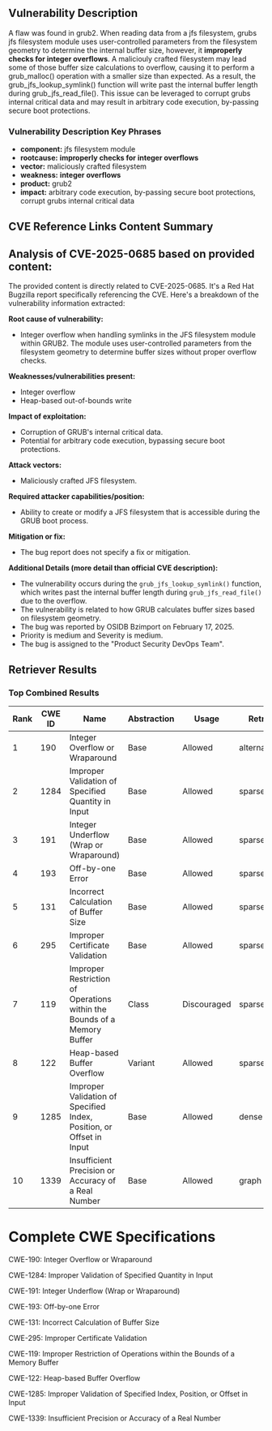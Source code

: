 ## Vulnerability Description
A flaw was found in grub2. When reading data from a jfs filesystem, grubs jfs filesystem module uses user-controlled parameters from the filesystem geometry to determine the internal buffer size, however, it **improperly checks for **integer overflows****. A maliciouly crafted filesystem may lead some of those buffer size calculations to overflow, causing it to perform a grub_malloc() operation with a smaller size than expected. As a result, the grub_jfs_lookup_symlink() function will write past the internal buffer length during grub_jfs_read_file(). This issue can be leveraged to corrupt grubs internal critical data and may result in arbitrary code execution, by-passing secure boot protections.

### Vulnerability Description Key Phrases
- **component:** jfs filesystem module
- **rootcause:** **improperly checks for integer overflows**
- **vector:** maliciously crafted filesystem
- **weakness:** **integer overflows**
- **product:** grub2
- **impact:** arbitrary code execution, by-passing secure boot protections, corrupt grubs internal critical data

## CVE Reference Links Content Summary
## Analysis of CVE-2025-0685 based on provided content:

The provided content is directly related to CVE-2025-0685. It's a Red Hat Bugzilla report specifically referencing the CVE. Here's a breakdown of the vulnerability information extracted:

**Root cause of vulnerability:**

*   Integer overflow when handling symlinks in the JFS filesystem module within GRUB2. The module uses user-controlled parameters from the filesystem geometry to determine buffer sizes without proper overflow checks.

**Weaknesses/vulnerabilities present:**

*   Integer overflow
*   Heap-based out-of-bounds write

**Impact of exploitation:**

*   Corruption of GRUB's internal critical data.
*   Potential for arbitrary code execution, bypassing secure boot protections.

**Attack vectors:**

*   Maliciously crafted JFS filesystem.

**Required attacker capabilities/position:**

*   Ability to create or modify a JFS filesystem that is accessible during the GRUB boot process.

**Mitigation or fix:**

*   The bug report does not specify a fix or mitigation.

**Additional Details (more detail than official CVE description):**

*   The vulnerability occurs during the `grub_jfs_lookup_symlink()` function, which writes past the internal buffer length during `grub_jfs_read_file()` due to the overflow.
*   The vulnerability is related to how GRUB calculates buffer sizes based on filesystem geometry.
*   The bug was reported by OSIDB Bzimport on February 17, 2025.
*   Priority is medium and Severity is medium.
*   The bug is assigned to the "Product Security DevOps Team".

## Retriever Results

### Top Combined Results

| Rank | CWE ID | Name | Abstraction | Usage  | Retrievers | Individual Scores |
|------|--------|------|-------------|-------|------------|-------------------|
| 1 | 190 | Integer Overflow or Wraparound | Base | Allowed | alternate_terms | 0.800 |
| 2 | 1284 | Improper Validation of Specified Quantity in Input | Base | Allowed | sparse | 0.585 |
| 3 | 191 | Integer Underflow (Wrap or Wraparound) | Base | Allowed | sparse | 0.574 |
| 4 | 193 | Off-by-one Error | Base | Allowed | sparse | 0.549 |
| 5 | 131 | Incorrect Calculation of Buffer Size | Base | Allowed | sparse | 0.541 |
| 6 | 295 | Improper Certificate Validation | Base | Allowed | sparse | 0.541 |
| 7 | 119 | Improper Restriction of Operations within the Bounds of a Memory Buffer | Class | Discouraged | sparse | 0.534 |
| 8 | 122 | Heap-based Buffer Overflow | Variant | Allowed | sparse | 0.533 |
| 9 | 1285 | Improper Validation of Specified Index, Position, or Offset in Input | Base | Allowed | dense | 0.608 |
| 10 | 1339 | Insufficient Precision or Accuracy of a Real Number | Base | Allowed | graph | 0.002 |



# Complete CWE Specifications

CWE-190: Integer Overflow or Wraparound

CWE-1284: Improper Validation of Specified Quantity in Input

CWE-191: Integer Underflow (Wrap or Wraparound)

CWE-193: Off-by-one Error

CWE-131: Incorrect Calculation of Buffer Size

CWE-295: Improper Certificate Validation

CWE-119: Improper Restriction of Operations within the Bounds of a Memory Buffer

CWE-122: Heap-based Buffer Overflow

CWE-1285: Improper Validation of Specified Index, Position, or Offset in Input

CWE-1339: Insufficient Precision or Accuracy of a Real Number